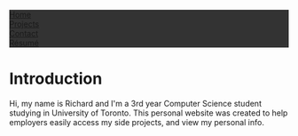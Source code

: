 <html>
<head>
<style>
ul {
  list-style-type: none;
  margin: 0;
  padding: 0;
  overflow: auto;
  background-color: #333;
}

li {
  float: left;
}

li a {
  display: block;
  color: white;
  text-align: center;
  padding: 14px 16px;
  text-decoration: none;
}

li a:hover {
  background-color: #111;
}
</style>
</head>
<body>

<ul>
  <li><a class="active" href="#home">Home</a></li>
  <li><a href="#news">Projects</a></li>
  <li><a href="#contact">Contact</a></li>
  <li><a href="#about">Résumé</a></li>
</ul>
 <h1>Introduction</h1>
 <p>Hi, my name is Richard and I'm a 3rd year Computer Science student studying in University of Toronto. This personal website was created to help employers easily access my side projects, and view my personal info.
</body>
</html>
